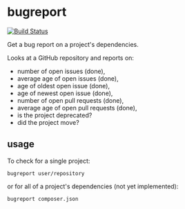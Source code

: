 # bugreport

[![Build Status](https://travis-ci.org/robertbasic/bugreport.png?branch=master)](https://travis-ci.org/robertbasic/bugreport)

Get a bug report on a project's dependencies.

Looks at a GitHub repository and reports on:

 - number of open issues (done),
 - average age of open issues (done),
 - age of oldest open issue (done),
 - age of newest open issue (done),
 - number of open pull requests (done),
 - average age of open pull requests (done),
 - is the project deprecated?
 - did the project move?

## usage

To check for a single project:

```
bugreport user/repository
```

or for all of a project's dependencies (not yet implemented):

```
bugreport composer.json
```
